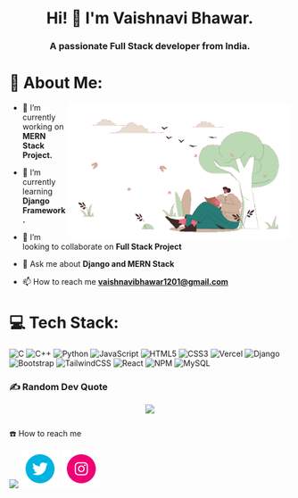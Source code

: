 



<h1 align="center">Hi! 👋 I'm Vaishnavi Bhawar.</h1>
<h3 align="center">A passionate Full Stack developer from India.</h3>
                                                                     





# 💫 About Me:
<img align="right" alt="Coding" width="400" src="git.gif">

- 🔭 I’m currently working on **MERN Stack Project.**

- 🌱 I’m currently learning **Django Framework.**

- 👯 I’m looking to collaborate on **Full Stack Project**

- 💬 Ask me about **Django and MERN Stack**

- 📫 How to reach me **vaishnavibhawar1201@gmail.com**




<p align="left">

</p>


# 💻 Tech Stack:
![C](https://img.shields.io/badge/c-%2300599C.svg?style=for-the-badge&logo=c&logoColor=white) ![C++](https://img.shields.io/badge/c++-%2300599C.svg?style=for-the-badge&logo=c%2B%2B&logoColor=white) ![Python](https://img.shields.io/badge/python-3670A0?style=for-the-badge&logo=python&logoColor=ffdd54) ![JavaScript](https://img.shields.io/badge/javascript-%23323330.svg?style=for-the-badge&logo=javascript&logoColor=%23F7DF1E)   ![HTML5](https://img.shields.io/badge/html5-%23E34F26.svg?style=for-the-badge&logo=html5&logoColor=white) ![CSS3](https://img.shields.io/badge/css3-%231572B6.svg?style=for-the-badge&logo=css3&logoColor=white)  ![Vercel](https://img.shields.io/badge/vercel-%23000000.svg?style=for-the-badge&logo=vercel&logoColor=white)   ![Django](https://img.shields.io/badge/django-%23092E20.svg?style=for-the-badge&logo=django&logoColor=white) ![Bootstrap](https://img.shields.io/badge/bootstrap-%238511FA.svg?style=for-the-badge&logo=bootstrap&logoColor=white) ![TailwindCSS](https://img.shields.io/badge/tailwindcss-%2338B2AC.svg?style=for-the-badge&logo=tailwind-css&logoColor=white) ![React](https://img.shields.io/badge/react-%2320232a.svg?style=for-the-badge&logo=react&logoColor=%2361DAFB) ![NPM](https://img.shields.io/badge/NPM-%23CB3837.svg?style=for-the-badge&logo=npm&logoColor=white) ![MySQL](https://img.shields.io/badge/mysql-%2300000f.svg?style=for-the-badge&logo=mysql&logoColor=white)






### ✍️ Random Dev Quote

<div align="center">
 
![](https://quotes-github-readme.vercel.app/api?type=horizontal&theme=tokyonight)

</div>




### 
☎️ How to reach me 

<a href= "https://in.linkedin.com/in/vaishnavi-bhawar-930688228"><img src="https://user-images.githubusercontent.com/74038190/235294012-0a55e343-37ad-4b0f-924f-c8431d9d2483.gif" width="70"></a>
<a href= "https://x.com/no1_vaishbhawar"><img src="./235294011-b8074c31-9097-4a65-a594-4151b58743a8.gif" width="70"></a>
<a href= "https://instagram.com/vaishnavi_bhawar_/"><img src="./235294013-a33e5c43-a01c-43f6-b44d-a406d8b4ab75.gif" width="70"></a>


<!-- Proudly created with GPRM ( https://gprm.itsvg.in ) -->